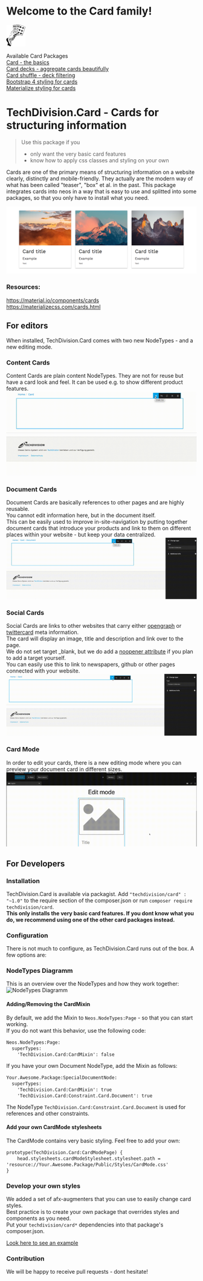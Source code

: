 # Welcome to the Card family!
<img width="50" src="https://github.com/techdivision/card-documentation-assets/raw/master/assets/Logo.png" alt="" />

Available Card Packages  
[Card - the basics](https://github.com/techdivision/card)  
[Card decks - aggregate cards beautifully](https://github.com/techdivision/card-decks)      
[Card shuffle - deck filtering](https://github.com/techdivision/card-shuffle)      
[Bootstrap 4 styling for cards](https://github.com/techdivision/card-bootstrap4)        
[Materialize styling for cards](https://github.com/techdivision/card-materialize)  

# TechDivision.Card - Cards for structuring information
> Use this package if you
> - only want the very basic card features
> - know how to apply css classes and styling on your own  

Cards are one of the primary means of structuring information on a website clearly, distinctly and mobile-friendly.
They actually are the modern way of what has been called "teaser", "box" et al. in the past.
This package integrates cards into neos in a way that is easy to use and splitted into some packages, so that you only have to install what you need.

![Card examples](https://github.com/techdivision/card-documentation-assets/raw/master/assets/card/TechDivisionCard.png)

### Resources:
https://material.io/components/cards  
https://materializecss.com/cards.html

## For editors
When installed, TechDivision.Card comes with two new NodeTypes - and a new editing mode.

### Content Cards
Content Cards are plain content NodeTypes. They are not for reuse but have a card look and feel.
It can be used e.g. to show different product features.  
![Content Card example](https://github.com/techdivision/card-documentation-assets/raw/master/assets/card/ContentCard.gif)


### Document Cards
Document Cards are basically references to other pages and are highly reusable.  
You cannot edit information here, but in the document itself.  
This can be easily used to improve in-site-navigation by putting together document cards 
that introduce your products and link to them on different places within your website - 
but keep your data centralized.  
![Document Card example](https://github.com/techdivision/card-documentation-assets/raw/master/assets/card/DocumentCard.gif)

### Social Cards
Social Cards are links to other websites that carry either [opengraph](https://ogp.me/) or [twittercard](https://developer.twitter.com/en/docs/tweets/optimize-with-cards/overview/abouts-cards) meta information.  
The card will display an image, title and description and link over to the page.  
We do not set target _blank, but we do add a [noopener attribute](https://developers.google.com/web/tools/lighthouse/audits/noopener) if you plan to add a target yourself.  
You can easily use this to link to newspapers, github or other pages connected with your website.  
![Social Card example](https://github.com/techdivision/card-documentation-assets/raw/master/assets/card/SocialCard.gif)


### Card Mode
In order to edit your cards, there is a new editing mode where you can preview your document card
in different sizes.  
![Card editing mode](https://github.com/techdivision/card-documentation-assets/raw/master/assets/card/CardMode.gif)

## For Developers

### Installation

TechDivision.Card is available via packagist. Add `"techdivision/card" : "~1.0"` to the require section of the composer.json
or run `composer require techdivision/card`.  
**This only installs the very basic card features. If you dont know what you do, we recommend using one of the other card packages instead.**

### Configuration
There is not much to configure, as TechDivision.Card runs out of the box. A few options are:

### NodeTypes Diagramm
This is an overview over the NodeTypes and how they work together:
![NodeTypes Diagramm](https://github.com/techdivision/cards/tree/master/Resources/Public/Documentation/diagramm/NodeType-Diagramm.jpg)

#### Adding/Removing the CardMixin
By default, we add the Mixin to `Neos.NodeTypes:Page` - so that you can start working.  
If you do not want this behavior, use the following code:  
```
Neos.NodeTypes:Page:
  superTypes:
    'TechDivision.Card:CardMixin': false
```

If you have your own Document NodeType, add the Mixin as follows:

```
Your.Awesome.Package:SpecialDocumentNode:
  superTypes:
    'TechDivision.Card:CardMixin': true
    'TechDivision.Card:Constraint.Card.Document': true
```
The NodeType `TechDivision.Card:Constraint.Card.Document` is used for references and other constraints.

#### Add your own CardMode stylesheets
The CardMode contains very basic styling.
Feel free to add your own:

```
prototype(TechDivision.Card:CardModePage) {
    head.stylesheets.cardModeStylesheet.stylesheet.path = 'resource://Your.Awesome.Package/Public/Styles/CardMode.css'
}
```


### Develop your own styles
We added a set of afx-augmenters that you can use to easily change card styles.  
Best practice is to create your own package that overrides styles and components as you need.  
Put your `techdivision/card*` dependencies into that package's composer.json.  

[Look here to see an example](https://github.com/techdivision/card-materialize)

### Contribution
We will be happy to receive pull requests - dont hesitate!
